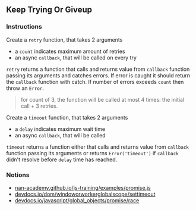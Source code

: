 ## Keep Trying Or Giveup

### Instructions

Create a `retry` function, that takes 2 arguments

- a `count` indicates maximum amount of retries
- an async `callback`, that will be called on every try

`retry` returns a function that calls and returns value from `callback`
function passing its arguments and catches errors. If error is caught it
should return the `callback` function with catch. If number of errors
exceeds `count` then throw an `Error`.

> for count of 3, the function will be called at most 4 times:
> the initial call + 3 retries.

Create a `timeout` function, that takes 2 arguments

- a `delay` indicates maximum wait time
- an async `callback`, that will be called

`timeout` returns a function either that calls and returns value from `callback`
function passing its arguments or returns `Error('timeout')` if `callback` didn't
resolve before `delay` time has reached.

### Notions

- [nan-academy.github.io/js-training/examples/promise.js](https://nan-academy.github.io/js-training/examples/promises.js)
- [devdocs.io/dom/windoworworkerglobalscope/settimeout](https://devdocs.io/dom/windoworworkerglobalscope/settimeout)
- [devdocs.io/javascript/global_objects/promise/race](https://devdocs.io/javascript/global_objects/promise/race)
